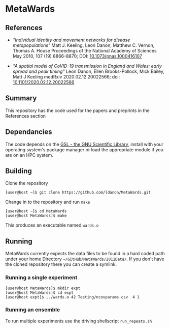 # MetaWards

## References

- _"Individual identity and movement networks for disease metapopulations"_
Matt J. Keeling, Leon Danon, Matthew C. Vernon, Thomas A. House
Proceedings of the National Academy of Sciences May 2010, 107 (19) 8866-8870; DOI: [10.1073/pnas.1000416107](https://doi.org/10.1073/pnas.1000416107)

- _"A spatial model of CoVID-19 transmission in England and Wales: early spread and peak timing"_
Leon Danon, Ellen Brooks-Pollock, Mick Bailey, Matt J Keeling
medRxiv 2020.02.12.20022566; doi: [10.1101/2020.02.12.20022566](https://doi.org/10.1101/2020.02.12.20022566)

## Summary

This repository has the code used for the papers and preprints in the References section

## Dependancies

The code depends on the [GSL - the GNU Scientific Library](https://www.gnu.org/software/gsl/), install with your operating 
system's package manager or load the appropriate module if you are on an HPC system.

## Building

Clone the repository 

```ShellSession
[user@host ~]$ git clone https://github.com/ldanon/MetaWards.git
```

Change in to the repository and run `make`

```ShellSession
[user@host ~]$ cd MetaWards
[user@host MetaWards]$ make
```

This produces an executable named `wards.o`

## Running

MetaWards currently expects the data files to be found in a hard coded path under your home Directory 
`~/GitHub/MetaWards/2011Data/`. If you don't have the cloned repository there you can create a symlink.

### Running a single experiment

```ShellSession
[user@host MetaWards]$ mkdir expt
[user@host MetaWards]$ cd expt
[user@host expt]$ ../wards.o 42 Testing/ncovparams.csv  4 1
```

### Running an ensemble

To run multiple experiments use the driving shellscript `run_repeats.sh`

